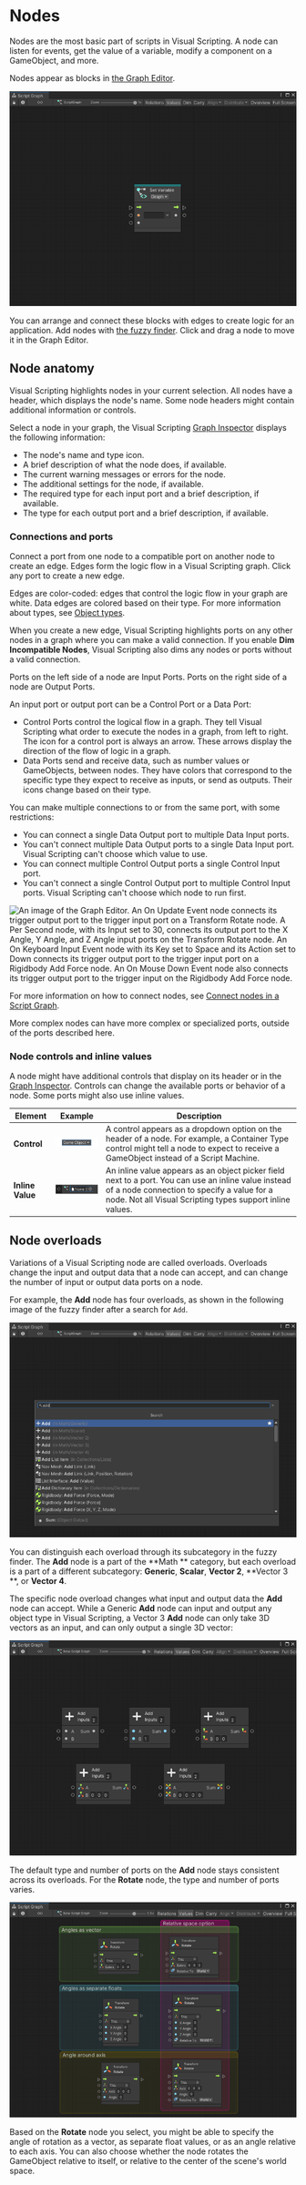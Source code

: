 # Nodes

Nodes are the most basic part of scripts in Visual Scripting. A node can listen for events, get the value of a variable,
modify a component on a GameObject, and more.

Nodes appear as blocks in [the Graph Editor](vs-interface-overview.md#the-graph-editor).

![An image of the Graph window. A blank Set Variable node sits in the middle of the Graph Editor.](images/vs-node-example.png)

You can arrange and connect these blocks with edges to create logic for an application. Add nodes
with [the fuzzy finder](vs-interface-overview.md#the-fuzzy-finder). Click and drag a node to move it in the Graph
Editor.

## Node anatomy

Visual Scripting highlights nodes in your current selection. All nodes have a header, which displays the node's name.
Some node headers might contain additional information or controls.

Select a node in your graph, the Visual Scripting [Graph Inspector](vs-interface-overview.md#the-graph-inspector)
displays the following information:

- The node's name and type icon.
- A brief description of what the node does, if available.
- The current warning messages or errors for the node.
- The additional settings for the node, if available.
- The required type for each input port and a brief description, if available.
- The type for each output port and a brief description, if available.

### Connections and ports

Connect a port from one node to a compatible port on another node to create an edge. Edges form the logic flow in a
Visual Scripting graph. Click any port to create a new edge.

Edges are color-coded: edges that control the logic flow in your graph are white. Data edges are colored based on their
type. For more information about types, see [Object types](vs-types.md).

When you create a new edge, Visual Scripting highlights ports on any other nodes in a graph where you can make a valid
connection. If you enable **Dim Incompatible Nodes**, Visual Scripting also dims any nodes or ports without a valid
connection.

Ports on the left side of a node are Input Ports. Ports on the right side of a node are Output Ports.

An input port or output port can be a Control Port or a Data Port:

- Control Ports control the logical flow in a graph. They tell Visual Scripting what order to execute the nodes in a
  graph, from left to right. The icon for a control port is always an arrow. These arrows display the direction of the
  flow of logic in a graph.
- Data Ports send and receive data, such as number values or GameObjects, between nodes. They have colors that
  correspond to the specific type they expect to receive as inputs, or send as outputs. Their icons change based on
  their type.

You can make multiple connections to or from the same port, with some restrictions:

- You can connect a single Data Output port to multiple Data Input ports.
- You can't connect multiple Data Output ports to a single Data Input port. Visual Scripting can't choose which value to
  use.
- You can connect multiple Control Output ports a single Control Input port.
- You can't connect a single Control Output port to multiple Control Input ports. Visual Scripting can't choose which
  node to run first.

![An image of the Graph Editor. An On Update Event node connects its trigger output port to the trigger input port on a Transform Rotate node. A Per Second node, with its Input set to 30, connects its output port to the X Angle, Y Angle, and Z Angle input ports on the Transform Rotate node. An On Keyboard Input Event node with its Key set to Space and its Action set to Down connects its trigger output port to the trigger input port on a Rigidbody Add Force node. An On Mouse Down Event node also connects its trigger output port to the trigger input on the Rigidbody Add Force node.](images\vs-multiple-connections-example.png)

For more information on how to connect nodes, see [Connect nodes in a Script Graph](vs-creating-connections.md).

More complex nodes can have more complex or specialized ports, outside of the ports described here.

### Node controls and inline values

A node might have additional controls that display on its header or in
the [Graph Inspector](vs-interface-overview.md#the-graph-inspector). Controls can change the available ports or behavior
of a node. Some ports might also use inline values.

<table>
<thead>
<tr>
<th><strong>Element</strong></th>
<th><strong>Example</strong></th>
<th><strong>Description</strong></th>
</tr>
</thead>
<tbody>
<tr>
<td><strong>Control</strong></td>
<td> <img src="images\vs-node-container-type.png"></td>
<td>A control appears as a dropdown option on the header of a node. For example, a Container Type control might tell a node to expect to receive a GameObject instead of a Script Machine.</td>
</tr>
<tr>
<td><strong>Inline Value</strong></td>
<td> <img src="images\vs-node-inline-value.png"></td>
<td>An inline value appears as an object picker field next to a port. You can use an inline value instead of a node connection to specify a value for a node. Not all Visual Scripting types support inline values.</td>
</tr>
</tbody>
</table>

## Node overloads

Variations of a Visual Scripting node are called overloads. Overloads change the input and output data that a node can
accept, and can change the number of input or output data ports on a node.

For example, the **Add** node has four overloads, as shown in the following image of the fuzzy finder after a search
for `Add`.

![A screenshot of the Visual Scripting fuzzy finder that displays a search for an Add node. The fuzzy finder displays five results for the Math Add node: Math/Generic, Math/Scalar, Math/Vector 2, Math/Vector 3, and Math/Vector 4.](images/vs-add-node-overloads.png)

You can distinguish each overload through its subcategory in the fuzzy finder. The **Add** node is a part of the **Math
** category, but each overload is a part of a different subcategory: **Generic**, **Scalar**, **Vector 2**, **Vector 3
**, or **Vector 4**.

The specific node overload changes what input and output data the **Add** node can accept. While a Generic **Add** node
can input and output any object type in Visual Scripting, a Vector 3 **Add** node can only take 3D vectors as an input,
and can only output a single 3D vector:

![An image of the Graph window. The five different Add nodes have been added to a Script Graph. Every node has a different icon for its ports, based on the data type the node can add. Some ports on every Add node but the Generic node has inline values.](images/vs-add-node-overloads-2.png)

The default type and number of ports on the **Add** node stays consistent across its overloads. For the **Rotate** node,
the type and number of ports varies.

![An image of the Rotate node's overloads. Named groups in the Graph Editor highlight their different options: you can specify angles as vectors, angles as separate floats, or specify the angle of rotation around the axis. These three different nodes can also contain an option to rotate relative to the target GameObject or to World space in the scene.](images/vs-nodes-rotate-node-overloads.png)

Based on the **Rotate** node you select, you might be able to specify the angle of rotation as a vector, as separate
float values, or as an angle relative to each axis. You can also choose whether the node rotates the GameObject relative
to itself, or relative to the center of the scene's world space.
